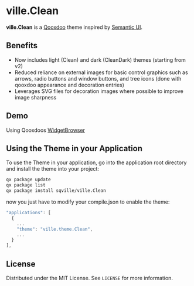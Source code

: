 <!-- ABOUT THE PROJECT -->
# ville.Clean

**ville.Clean** is a [Qooxdoo](https://qooxdoo.org/) theme inspired by [Semantic UI](https://semantic-ui.com/).

## Benefits

* Now includes light (Clean) and dark (CleanDark) themes (starting from v2)
* Reduced reliance on external images for basic control graphics such as arrows, radio buttons and window buttons, and tree icons (done with qooxdoo appearance and decoration entries)
* Leverages SVG files for decoration images where possible to improve image sharpness

<!-- DEMOS -->
## Demo

Using Qooxdoos [WidgetBrowser](https://sqville.github.io/ville.Clean/published/)

<!-- GETTING STARTED -->
## Using the Theme in your Application

To use the Theme in your application, go into the application root directory and install the theme into your project:

```sh
qx package update
qx package list
qx package install sqville/ville.Clean
```

now you just have to modify your compile.json to enable the theme:

```javascript
"applications": [
  {
    ...
    "theme": "ville.theme.Clean",
    ...
  }
],
```

<!-- LICENSE -->
## License

Distributed under the MIT License. See `LICENSE` for more information.
